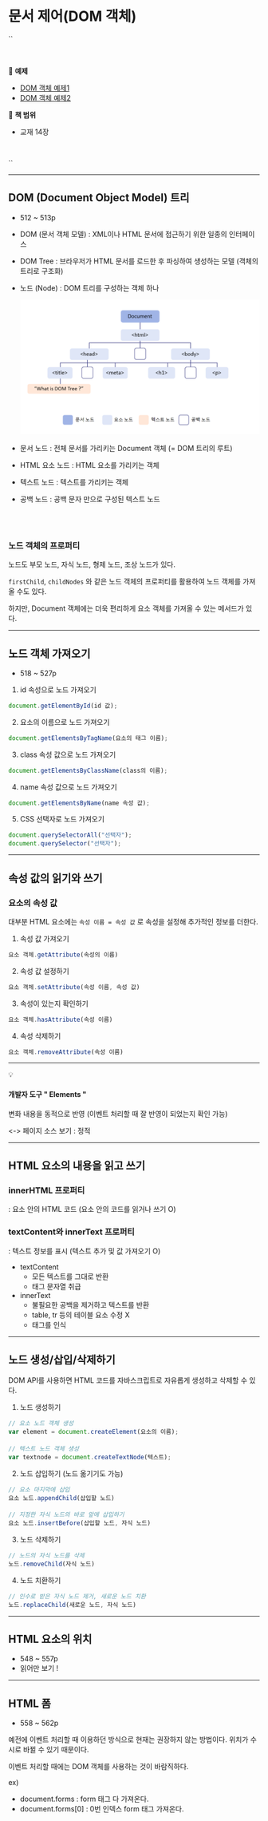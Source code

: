 # 문서 제어(DOM 객체)

``

<br>

:milky_way: **예제**
- [DOM 객체 예제1](./test/dom1.html)
- [DOM 객체 예제2](./test/dom2.html)

:milky_way: **책 범위**
- 교재 14장

<br>

``

---

## DOM (Document Object Model) 트리

- 512 ~ 513p
- DOM (문서 객체 모델) : XML이나 HTML 문서에 접근하기 위한 일종의 인터페이스
- DOM Tree : 브라우저가 HTML 문서를 로드한 후 파싱하여 생성하는 모델 (객체의 트리로 구조화)
- 노드 (Node) : DOM 트리를 구성하는 객체 하나
    
    ![domtree](./domtree.png)
    

- 문서 노드 : 전체 문서를 가리키는 Document 객체 (= DOM 트리의 루트)
- HTML 요소 노드 : HTML 요소를 가리키는 객체
- 텍스트 노드 : 텍스트를 가리키는 객체
- 공백 노드 : 공백 문자 만으로 구성된 텍스트 노드

<br>
<br>

### 노드 객체의 프로퍼티

노드도 부모 노드, 자식 노드, 형제 노드, 조상 노드가 있다. 

`firstChild`, `childNodes` 와 같은 노드 객체의 프로퍼티를 활용하여 노드 객체를  가져올 수도 있다. 

하지만, Document 객체에는 더욱 편리하게 요소 객체를 가져올 수 있는 메서드가 있다.  

---

## 노드 객체 가져오기

- 518 ~ 527p

1. id 속성으로 노드 가져오기

```jsx
document.getElementById(id 값);
```

2. 요소의 이름으로 노드 가져오기

```jsx
document.getElementsByTagName(요소의 태그 이름);
```

3. class 속성 값으로 노드 가져오기

```jsx
document.getElementsByClassName(class의 이름);
```

4.  name 속성 값으로 노드 가져오기

```jsx
document.getElementsByName(name 속성 값);
```

5. CSS 선택자로 노드 가져오기

```jsx
document.querySelectorAll("선택자");
document.querySelector("선택자");
```

---

## 속성 값의 읽기와 쓰기

### 요소의 속성 값

대부분 HTML 요소에는 `속성 이름 = 속성 값` 로 속성을 설정해 추가적인 정보를 더한다.

1. 속성 값 가져오기

```jsx
요소 객체.getAttribute(속성의 이름)
```

2. 속성 값 설정하기

```jsx
요소 객체.setAttribute(속성 이름, 속성 값)
```

3. 속성이 있는지 확인하기

```jsx
요소 객체.hasAttribute(속성 이름)
```

4. 속성 삭제하기

```jsx
요소 객체.removeAttribute(속성 이름)
```


---

:bulb:

#### 개발자 도구 " Elements "  

변화 내용을 동적으로 반영 
(이벤트 처리할 때 잘 반영이 되었는지 확인 가능)

<-> 페이지 소스 보기 : 정적

---

## HTML 요소의 내용을 읽고 쓰기

### innerHTML 프로퍼티

: 요소 안의 HTML 코드 (요소 안의 코드를 읽거나 쓰기 O)

### textContent와 innerText 프로퍼티

: 텍스트 정보를 표시 (텍스트 추가 및 값 가져오기 O)

- textContent
    - 모든 텍스트를 그대로 반환
    - 태그 문자열 취급
- innerText
    - 불필요한 공백을 제거하고 텍스트를 반환
    - table, tr 등의 테이블 요소 수정 X
    - 태그를 인식

---

## 노드 생성/삽입/삭제하기

DOM API를 사용하면 HTML 코드를 자바스크립트로 자유롭게 생성하고 삭제할 수 있다.

1. 노드 생성하기

```jsx
// 요소 노드 객체 생성
var element = document.createElement(요소의 이름); 

// 텍스트 노드 객체 생성
var textnode = document.createTextNode(텍스트); 
```

2. 노드 삽입하기 (노드 옮기기도 가능)

```jsx
// 요소 마지막에 삽입
요소 노드.appendChild(삽입할 노드)

// 지정한 자식 노드의 바로 앞에 삽입하기
요소 노드.insertBefore(삽입할 노드, 자식 노드)
```

3. 노드 삭제하기

```jsx
// 노드의 자식 노드를 삭제
노드.removeChild(자식 노드)
```

4. 노드 치환하기

```jsx
// 인수로 받은 자식 노드 제거, 새로운 노드 치환
노드.replaceChild(새로운 노드, 자식 노드)
```

---

## HTML 요소의 위치

- 548 ~ 557p
- 읽어만 보기 !

---

## HTML 폼

- 558 ~ 562p

예전에 이벤트 처리할 때 이용하던 방식으로 현재는 권장하지 않는 방법이다. 위치가 수시로 바뀔 수 있기 때문이다. 

이벤트 처리할 때에는 DOM 객체를 사용하는 것이 바람직하다.

ex)

- document.forms : form 태그 다 가져온다.
- document.forms[0] : 0번 인덱스 form 태그 가져온다.